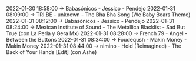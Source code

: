 2022-01-30 18:58:00 -> Babasónicos - Jessico - Pendejo
2022-01-31 08:09:00 -> TRI.BE - unknown - The Bha Bha Song (We Baby Bears Theme)
2022-01-31 08:12:00 -> Babasónicos - Jessico - Pendejo
2022-01-31 08:24:00 -> Mexican Institute of Sound - The Metallica Blacklist - Sad But True (con La Perla y Gera Mx)
2022-01-31 08:28:00 -> French 79 - Angel - Between the Buttons
2022-01-31 08:34:00 -> Foudeqush - Makin Money - Makin Money
2022-01-31 08:44:00 -> nimino - Hold (Reimagined) - The Back of Your Hands [Edit] (con Ashe)
